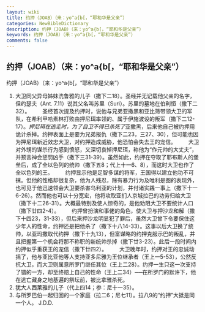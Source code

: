 ```yaml
---
layout: wiki
title: 约押（JOAB）（来：yo^a{b[，“耶和华是父亲”）
categories: NewBibleDictionary
description: 约押（JOAB）（来：yo^a{b[，“耶和华是父亲”）
keywords: 约押（JOAB）（来：yo^a{b[，“耶和华是父亲”）
comments: false
---
```


## 约押（JOAB）（来：yo^a{b[，“耶和华是父亲”）



约押（JOAB）（来：yo^a{b[，“耶和华是父亲”）
1. 大卫同父异母姊妹洗鲁雅的儿子（撒下二18）。圣经并无记载他父亲的名字，但约瑟夫（Ant.
7.11）说其父名叫苏里（Suri）。苏里的墓地在伯利恒（撒下二32）。
　　圣经首次提及约押时，说他与兄弟亚撒黑和亚比筛带领大卫的军队，在希利甲哈素林打败由押尼珥率领的、属于伊施波设的叛军（撒下二12-17）。*押尼珥在逃走时，为了自卫不得已杀死了*亚撒黑，后来他自己被约押用诡计杀掉。约押表面上是要为兄弟报仇（撒下二23，三27、30），但可能也因为押尼珥新近效忠大卫，对约押造成威胁，他恐怕会失去王的宠信。
　　大卫对外甥的谋杀行为感到愤怒，又深切哀悼押尼珥，称他为“作元帅的大丈夫”，并预言神会惩罚凶手（撒下三31-39）。虽然如此，约押在夺取了耶布斯人的堡垒后，成了全以色列的统帅（撒下五8；代上十一6、8），而这时大卫也作了全以色列的王。
　　约押显示他是足智多谋的将军，王国得以建立他功不可抹。但他的性格却很复杂，他为人残忍，除有暴力行为及唯利是图的表现外，也可见于他迅速领会大卫要杀害乌利亚的计划，并付诸实践一事上（撒下十一6-26）。然而他也可以十分宽宏，他将攻取亚扪人京城拉巴的功劳归给大卫（撒下十二26-31）。大概最特别及使人惊奇的，是他劝阻大卫不要统计人口（撒下廿四2-4）。
　　约押曾扮演和事佬的角色，使大卫与押沙龙和解（撒下十四23，31-33），但后来押沙龙明显犯了罪后，虽然大卫曾下令要保住这少年人的性命，约押还是把他杀了（撒下十八14-33）。这事以后大卫换了统帅，以亚玛撒取代约押（撒下十九13），但富谋略的约押克服示巴的叛乱，并且把握第一个机会将那不称职的新统帅杀掉（撒下廿3-23）。此后一段时间内约押似乎重获王的宠信（撒下廿四2）。
　　大卫晚年时，约押对王的忠诚动摇了，他与亚比亚他等人支持亚多尼雅为王位继承者（王上一5-53），公然反抗大卫，而大卫则属意所罗门继任其位（王上二28）。约押一生只这一次支持了错的一方，却至终赔上自己的性命（王上二34）──在所罗门的默许下，他在逃亡藏身之地基遍的祭坛前，被比拿雅杀死。
2. 犹大人西莱雅的儿子（代上四14；参：尼十一35）。
3. 与所罗巴伯一起归回的一个家庭（拉二6；尼七11）。拉八9的“约押”大抵是同一个人。
J.D.D.




